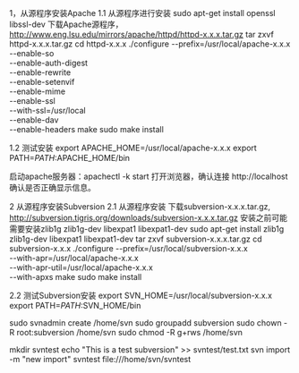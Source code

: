 1，从源程序安装Apache
1.1 从源程序进行安装
sudo apt-get install openssl libssl-dev
下载Apache源程序，http://www.eng.lsu.edu/mirrors/apache/httpd/httpd-x.x.x.tar.gz
tar zxvf httpd-x.x.x.tar.gz
cd httpd-x.x.x
./configure --prefix=/usr/local/apache-x.x.x \
--enable-so \
--enable-auth-digest \
--enable-rewrite \
--enable-setenvif \
--enable-mime \
--enable-ssl \
--with-ssl=/usr/local \
--enable-dav \
--enable-headers
make
sudo make install

1.2 测试安装
export APACHE_HOME=/usr/local/apache-x.x.x
export PATH=$PATH:$APACHE_HOME/bin

启动apache服务器：apachectl -k start
打开浏览器，确认连接
http://localhost
确认是否正确显示信息。

2 从源程序安装Subversion
2.1 从源程序安装
下载subversion-x.x.x.tar.gz, http://subversion.tigris.org/downloads/subversion-x.x.x.tar.gz
安装之前可能需要安装zlib1g zlib1g-dev libexpat1 libexpat1-dev
sudo apt-get install zlib1g zlib1g-dev libexpat1 libexpat1-dev
tar zxvf subversion-x.x.x.tar.gz
cd subversion-x.x.x
./configure --prefix=/usr/local/subversion-x.x.x \
--with-apr=/usr/local/apache-x.x.x \
--with-apr-util=/usr/local/apache-x.x.x \
--with-apxs
make
sudo make install

2.2 测试Subversion安装
export SVN_HOME=/usr/local/subversion-x.x.x
export PATH=$PATH:$SVN_HOME/bin

sudo svnadmin create /home/svn
sudo groupadd subversion
sudo chown -R root:subversion /home/svn
sudo chmod -R g+rws /home/svn

mkdir svntest
echo "This is a test subversion" >> svntest/test.txt
svn import -m "new import" svntest file:///home/svn/svntest

